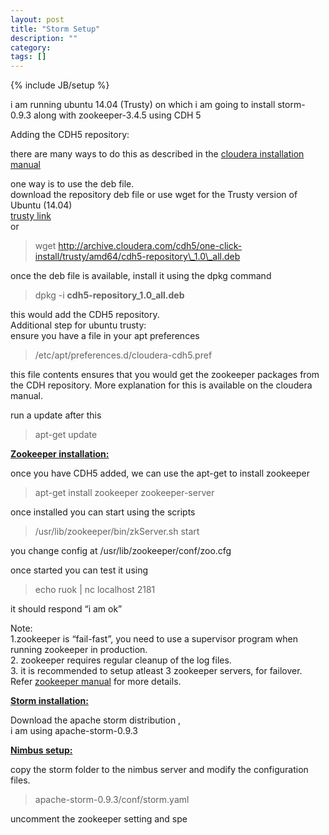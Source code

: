 ```yaml
---
layout: post
title: "Storm Setup"
description: ""
category: 
tags: []
---
```

{% include JB/setup %}

i am running ubuntu 14.04 (Trusty) on which i am going to install
storm-0.9.3 along with zookeeper-3.4.5 using CDH 5  
  
 Adding the CDH5 repository:  
  
 there are many ways to do this as described in the [ cloudera
installation manual][]  
  
 one way is to use the deb file.  
 download the repository deb file or use wget for the Trusty version of
Ubuntu (14.04)  
 [trusty link][]  
 or  
> wget http://archive.cloudera.com/cdh5/one-click-install/trusty/amd64/cdh5-repository\_1.0\_all.deb

  
 once the deb file is available, install it using the dpkg command  
> dpkg -i **cdh5-repository\_1.0\_all.deb**

this would add the CDH5 repository.  
 Additional step for ubuntu trusty:  
 ensure you have a file in your apt preferences  
> <span class="s1">/etc/apt/preferences.d/cloudera-cdh5.pref </span>

this file contents ensures that you would get the zookeeper packages
from the CDH repository. More explanation for this is available on the
cloudera manual.  
  
 run a update after this  
> apt-get update

  
 **<u>Zookeeper installation:</u>**  
  
 once you have CDH5 added, we can use the apt-get to install zookeeper  
> apt-get install zookeeper zookeeper-server

once installed you can start using the scripts  
> /usr/lib/zookeeper/bin/zkServer.sh start

you change config at /usr/lib/zookeeper/conf/zoo.cfg  
  
 once started you can test it using  
> echo ruok | nc localhost 2181

it should respond “i am ok”  
  
 Note:  
 1.zookeeper is “fail-fast”, you need to use a supervisor program when
running zookeeper in production.  
 2. zookeeper requires regular cleanup of the log files.  
 3. it is recommended to setup atleast 3 zookeeper servers, for
failover.  
 Refer [zookeeper manual][] for more details.  
  
 <u>**Storm installation:**</u>  
  
 Download the apache storm distribution ,  
 i am using apache-storm-0.9.3  
  
 <u>**Nimbus setup:**</u>  
  
 copy the storm folder to the nimbus server and modify the configuration
files.  
> <span class="s1">apache-storm-0.9.3/conf/storm.yaml</span>

uncomment the zookeeper setting and spe

  [ cloudera installation manual]: http://www.cloudera.com/content/cloudera/en/documentation/core/latest/topics/cdh_ig_cdh5_install.html
  [trusty link]: http://archive.cloudera.com/cdh5/one-click-install/trusty/amd64/cdh5-repository_1.0_all.deb
  [zookeeper manual]: http://zookeeper.apache.org/doc/r3.3.3/zookeeperAdmin.html#sc_maintenance
